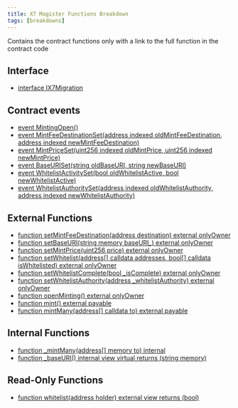 ```yaml
---
title: X7 Magister Functions Breakdown
tags: [breakdowns]
---
```


Contains the contract functions only with a link to the full function in the contract code

## Interface

- [interface IX7Migration](https://github.com/x7finance/monorepo/tree/main/packages/contracts/src/contracts/source/X7Magister.sol#L1288)

## Contract events

- [event MintingOpen()](https://github.com/x7finance/monorepo/tree/main/packages/contracts/src/contracts/source/X7Magister.sol#L1308)
- [event MintFeeDestinationSet(address indexed oldMintFeeDestination, address indexed newMintFeeDestination)](https://github.com/x7finance/monorepo/tree/main/packages/contracts/src/contracts/source/X7Magister.sol#L1309)
- [event MintPriceSet(uint256 indexed oldMintPrice, uint256 indexed newMintPrice)](https://github.com/x7finance/monorepo/tree/main/packages/contracts/src/contracts/source/X7Magister.sol#L1310)
- [event BaseURISet(string oldBaseURI, string newBaseURI)](https://github.com/x7finance/monorepo/tree/main/packages/contracts/src/contracts/source/X7Magister.sol#L1311)
- [event WhitelistActivitySet(bool oldWhitelistActive, bool newWhitelistActive)](https://github.com/x7finance/monorepo/tree/main/packages/contracts/src/contracts/source/X7Magister.sol#L1312)
- [event WhitelistAuthoritySet(address indexed oldWhitelistAuthority, address indexed newWhitelistAuthority)](https://github.com/x7finance/monorepo/tree/main/packages/contracts/src/contracts/source/X7Magister.sol#L1313)

## External Functions

- [function setMintFeeDestination(address destination) external onlyOwner](https://github.com/x7finance/monorepo/tree/main/packages/contracts/src/contracts/source/X7Magister.sol#L1334)
- [function setBaseURI(string memory baseURI\_) external onlyOwner](https://github.com/x7finance/monorepo/tree/main/packages/contracts/src/contracts/source/X7Magister.sol#L1341)
- [function setMintPrice(uint256 price) external onlyOwner](https://github.com/x7finance/monorepo/tree/main/packages/contracts/src/contracts/source/X7Magister.sol#L1348)
- [function setWhitelist(address[] calldata addresses, bool[] calldata isWhitelisted) external onlyOwner](https://github.com/x7finance/monorepo/tree/main/packages/contracts/src/contracts/source/X7Magister.sol#L1355)
- [function setWhitelistComplete(bool \_isComplete) external onlyOwner](https://github.com/x7finance/monorepo/tree/main/packages/contracts/src/contracts/source/X7Magister.sol#L1362)
- [function setWhitelistAuthority(address \_whitelistAuthority) external onlyOwner](https://github.com/x7finance/monorepo/tree/main/packages/contracts/src/contracts/source/X7Magister.sol#L1368)
- [function openMinting() external onlyOwner](https://github.com/x7finance/monorepo/tree/main/packages/contracts/src/contracts/source/X7Magister.sol#L1375)
- [function mint() external payable](https://github.com/x7finance/monorepo/tree/main/packages/contracts/src/contracts/source/X7Magister.sol#L1382)
- [function mintMany(address[] calldata to) external payable](https://github.com/x7finance/monorepo/tree/main/packages/contracts/src/contracts/source/X7Magister.sol#L1386)

## Internal Functions

- [function \_mintMany(address[] memory to) internal](https://github.com/x7finance/monorepo/tree/main/packages/contracts/src/contracts/source/X7Magister.sol#L1390)
- [function \_baseURI() internal view virtual returns (string memory)](https://github.com/x7finance/monorepo/tree/main/packages/contracts/src/contracts/source/X7Magister.sol#L1414)

## Read-Only Functions

- [function whitelist(address holder) external view returns (bool)](https://github.com/x7finance/monorepo/tree/main/packages/contracts/src/contracts/source/X7Magister.sol#L1330)
